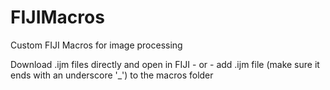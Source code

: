 # FIJIMacros
Custom FIJI Macros for image processing

Download .ijm files directly and open in FIJI - or - add .ijm file (make sure it ends with an underscore '_') to the macros folder
